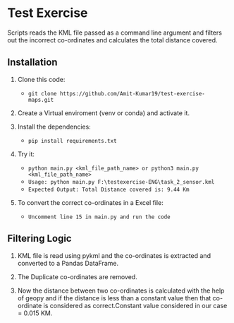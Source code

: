 # Test Exercise

Scripts reads the KML file passed as a command line argument and filters out the incorrect co-ordinates and calculates the total distance covered.

## Installation

1. Clone this code:

    - `git clone https://github.com/Amit-Kumar19/test-exercise-maps.git`

2. Create a Virtual enviroment (venv or conda) and activate it.

3. Install the dependencies:
    - `pip install requirements.txt`

4. Try it:

    - `python main.py <kml_file_path_name> or python3 main.py <kml_file_path_name>` 
    - `Usage: python main.py F:\testexercise-ENG\task_2_sensor.kml`
    - `Expected Output: Total Distance covered is: 9.44 Km`

5. To convert the correct co-ordinates in a Excel file:
    - `Uncomment line 15 in main.py and run the code`

## Filtering Logic

1. KML file is read using pykml and the co-ordinates is extracted and converted to a Pandas DataFrame.

2. The Duplicate co-ordinates are removed.

3. Now the distance between two co-ordinates is calculated with the help of geopy and if the distance is less than a constant value then that co-ordinate is considered as correct.Constant value considered in our case = 0.015 KM. 
